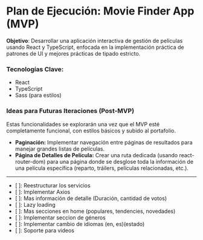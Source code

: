 # Plan de Ejecución: Movie Finder App (MVP)

**Objetivo**: Desarrollar una aplicación interactiva de gestión de películas usando React y TypeScript, enfocada en la implementación práctica de patrones de UI y mejores prácticas de tipado estricto.

### Tecnologías Clave:

- React
- TypeScript
- Sass (para estilos)

### Ideas para Futuras Iteraciones (Post-MVP)

Estas funcionalidades se explorarán una vez que el MVP esté completamente funcional, con estilos básicos y subido al portafolio.

- **Paginación:**
  Implementar navegación entre páginas de resultados para manejar grandes listas de películas.
- **Página de Detalles de Película:**
  Crear una ruta dedicada (usando react-router-dom) para una página donde se desglose toda la información de una película específica (reparto, tráilers, películas relacionadas, etc.).

---

- [ ]: Reestructurar los servicios
- [ ]: Implementar Axios
- [ ]: Mas información de detalle (Duración, cantidad de votos)
- [ ]: Lazy loading
- [ ]: Mas secciones en home (populares, tendencies, novedades)
- [ ]: Implementar seccion de géneros
- [ ]: Implementar cambio de idiomas (en, es)(estado)
- [ ]: Soporte para videos

